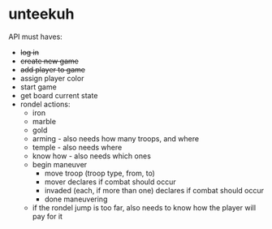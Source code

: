 # unteekuh
API must haves:
* ~~log in~~
* ~~create new game~~
* ~~add player to game~~
* assign player color
* start game
* get board current state
* rondel actions:
  * iron
  * marble
  * gold
  * arming - also needs how many troops, and where
  * temple - also needs where
  * know how - also needs which ones
  * begin maneuver
    * move troop (troop type, from, to)
    * mover declares if combat should occur
    * invaded (each, if more than one) declares if combat should occur
    * done maneuvering
  * if the rondel jump is too far, also needs to know how the player will pay for it
